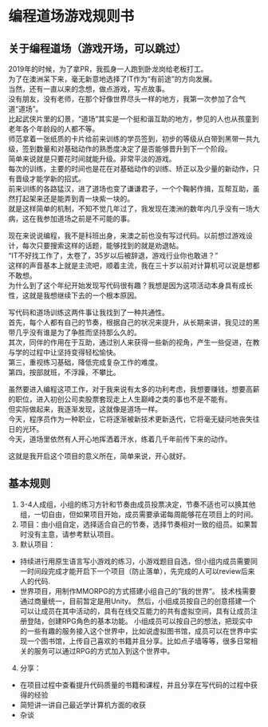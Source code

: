 # 编程道场游戏规则书

## 关于编程道场（游戏开场，可以跳过）
2019年的时候，为了拿PR，我孤身一人跑到卧龙岗给老板打工。<br>
为了在澳洲呆下来，毫无新意地选择了IT作为“有前途”的方向发展。<br>
当然，还有一直以来的念想，做点游戏，写点故事。<br>
没有朋友，没有老师，在那个好像世界尽头一样的地方，我第一次参加了合气道“道场”。<br>
比起武侠片里的幻景，“道场”其实是一个挺和谐互助的地方，参见的人也从孩童到老年各个年龄段的人都不等。<br>
师范拿着一张纸质的卡片给前来训练的学员签到，初步的等级从白带到黑带一共九级，签到数量和对基础动作的熟悉度决定了是否能够晋升到下一个阶段。<br>
简单来说就是只要花时间就能升级。非常平淡的游戏。<br>
每次的训练，主要的时间也是花在对基础动作的训练、矫正以及少量的新动作，只有晋级才能学新的招式。<br>
前来训练的各路猛汉，进了道场也变了谦谦君子，一个个鞠躬作揖，互帮互助，虽然打起架来还是能弄到青一块紫一块的。<br>
就是这样简单的机制，不知不觉几年过了，我发现在澳洲的数年内几乎没有一场大病，这在我参加道场之前是不可能的事。<br>

现在来说说编程，我不是科班出身，来澳之前也没有写过代码。以前想过游戏设计，每次只要搜索这样的话题，能够找到的就是劝退帖。<br>
“IT不好找工作了，太卷了，35岁以后被辞退，游戏行业你也敢进？”<br>
这样的声音基本上就是主流吧，顺着主流，我在三十岁以前对计算机可以说是想都不敢想。<br>
为什么到了这个年纪开始发现写代码很有趣？我想是因为这项活动本身具有成长性，这就是我想继续下去的一个根本原因。<br>

写代码和道场训练这两件事让我找到了一种共通性。<br>
首先，每个人都有自己的节奏，根据自己的状况来提升，从长期来讲，我见过的黑带几乎没有谁是为了争胜而坚持那么久的。<br>
其次，同伴的作用在于互助，通过别人来获得一些新的视角，产生一些促进，在教与学的过程中让坚持变得轻松愉快。<br>
第三，重视练习基础，降低完成复杂工作的难度。<br>
第四，按部就班，不浮躁，不攀比。<br>

虽然要进入编程这项工作，对于我来说有太多的功利考虑，我想要赚钱，想要高薪的职位，进入初创公司卖股票套现走上人生巅峰之类的事也不是不能有。<br>
但实际做起来，我逐渐发现，这就像是道场一样。<br>
今天，程序员作为一种职业，它将逐渐被新技术更新迭代，它将毫无疑问地丧失往日的光环。<br>
今天，道场里依然有人开心地挥洒着汗水，练着几千年前传下来的动作。<br>

这就是我开启这个项目的意义所在，简单来说，开心就好。<br>

## 基本规则
1. 3-4人成组，小组的练习方针和节奏由成员投票决定，节奏不适也可以换其他组，一切自由，但如果项目开始，成员需要承诺每周能够花在项目上的时间。
2. 项目：由小组自定，选择适合自己的节奏，选择节奏相对一致的组员。如果暂时没有主意，请参考默认项目。
3. 默认项目：
- 持续进行用原生语言写小游戏的练习，小游戏题目自选，但小组内成员需要同一时间段完成才能开启下一个项目（防止落单），先完成的人可以review后来人的代码.
- 世界项目，用制作MMORPG的方式搭建小组自己的”我的世界“。
技术栈需要通过商量统一，目前暂定是用Unity。
然后，小组成员按自己的创意搭建一个可以让成员在其中活动的，具有在线交互能力的共有虚拟空间，具有让成员注册登陆，创建RPG角色的基本功能。
小组成员可以按自己的想法，把现实中的一些有趣的服务接入这个世界中，比如说虚拟图书馆，成员可以在世界中实现一个图书馆，上传自己喜欢的书籍并且分享。比如点子墙等等，很多日常相关的服务可以通过RPG的方式加入到这个世界中。
4. 分享：
- 在项目过程中查看提升代码质量的书籍和课程，并且分享在写代码的过程中获得的经验
- 简短讲一讲自己最近学计算机方面的收获
- 杂谈

